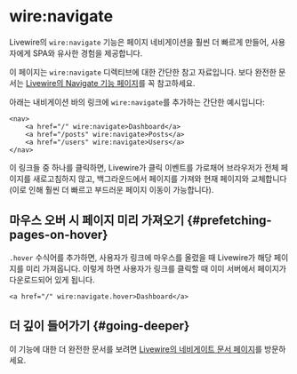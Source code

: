 # wire:navigate
Livewire의 `wire:navigate` 기능은 페이지 네비게이션을 훨씬 더 빠르게 만들어, 사용자에게 SPA와 유사한 경험을 제공합니다.

이 페이지는 `wire:navigate` 디렉티브에 대한 간단한 참고 자료입니다. 보다 완전한 문서는 [Livewire의 Navigate 기능 페이지](/docs/navigate)를 꼭 참고하세요.

아래는 내비게이션 바의 링크에 `wire:navigate`를 추가하는 간단한 예시입니다:

```blade
<nav>
    <a href="/" wire:navigate>Dashboard</a>
    <a href="/posts" wire:navigate>Posts</a>
    <a href="/users" wire:navigate>Users</a>
</nav>
```

이 링크들 중 하나를 클릭하면, Livewire가 클릭 이벤트를 가로채어 브라우저가 전체 페이지를 새로고침하지 않고, 백그라운드에서 페이지를 가져와 현재 페이지와 교체합니다(이로 인해 훨씬 더 빠르고 부드러운 페이지 이동이 가능합니다).

## 마우스 오버 시 페이지 미리 가져오기 {#prefetching-pages-on-hover}

`.hover` 수식어를 추가하면, 사용자가 링크에 마우스를 올렸을 때 Livewire가 해당 페이지를 미리 가져옵니다. 이렇게 하면 사용자가 링크를 클릭할 때 이미 서버에서 페이지가 다운로드되어 있게 됩니다.

```blade
<a href="/" wire:navigate.hover>Dashboard</a>
```

## 더 깊이 들어가기 {#going-deeper}

이 기능에 대한 더 완전한 문서를 보려면 [Livewire의 네비게이트 문서 페이지](/docs/navigate)를 방문하세요.
